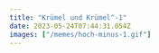 ```yaml
---
title: "Krümel und Krümel^-1"
date: 2023-05-24T07:44:31.054Z
images: ["/memes/hoch-minus-1.gif"]
---
```

